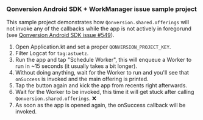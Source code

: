 ### Qonversion Android SDK + WorkManager issue sample project

This sample project demonstrates how `Qonversion.shared.offerings` will not invoke any of the callbacks while the app is not actively in foregorund (see [Qonversion Android SDK issue #549](https://github.com/qonversion/android-sdk/issues/549)).

1. Open Application.kt and set a proper `QONVERSION_PROJECT_KEY`.
2. Filter Logcat for `tag:astuetz`.
3. Run the app and tap "Schedule Worker", this will enqueue a Worker to run in ~15 seconds (it usually takes a bit longer).
4. Without doing anything, wait for the Worker to run and you'll see that `onSuccess` is invoked and the main offering is printed.
5. Tap the button again and kick the app from recents right afterwards.
6. Wait for the Worker to be invoked, this time it will get stuck after calling `Qonversion.shared.offerings`. :x:
7. As soon as the app is opened again, the onSuccess callback will be invoked.
